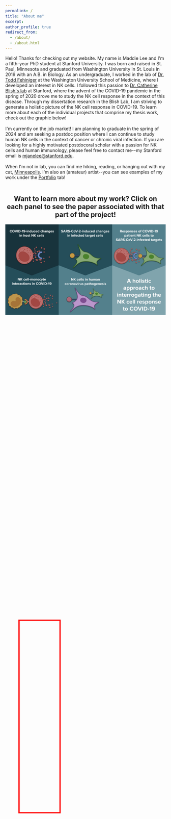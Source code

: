 ```yaml
---
permalink: /
title: "About me"
excerpt: 
author_profile: true
redirect_from: 
  - /about/
  - /about.html
---
```

Hello! Thanks for checking out my website. My name is Maddie Lee and I'm a fifth-year PhD student at Stanford University. I was born and raised in St. Paul, Minnesota and graduated from Washington University in St. Louis in 2019 with an A.B. in Biology. As an undergraduate, I worked in the lab of <a href="https://www.fehnigerlab.org/">Dr. Todd Fehiniger</a> at the Washington University School of Medicine, where I developed an interest in NK cells. I followed this passion to <a href="https://med.stanford.edu/blishlab.html">Dr. Catherine Blish's lab</a> at Stanford, where the advent of the COVID-19 pandemic in the spring of 2020 drove me to study the NK cell response in the context of this disease. Through my dissertation research in the Blish Lab, I am striving to generate a holistic picture of the NK cell response in COVID-19. To learn more about each of the individual projects that comprise my thesis work, check out the graphic below!
<br>
<br>
I'm currently on the job market! I am planning to graduate in the spring of 2024 and am seeking a postdoc position where I can continue to study human NK cells in the context of cancer or chronic viral infection. If you are looking for a highly motivated postdocoral scholar with a passion for NK cells and human immunology, please feel free to contact me--my Stanford email is mjanelee@stanford.edu.
<br>
<br>
When I'm not in lab, you can find me hiking, reading, or hanging out with my cat, <a href="/files/minne!.jpg">Minneapolis</a>. I'm also an (amateur) artist--you can see examples of my work under the <a href="https://mjanelee.github.io/portfolio/">Portfolio</a> tab!
<br>
<br>
<html>
<body>
     <center>
      <h2>Want to learn more about my work? Click on each panel to see the paper associated with that part of the project!</h2>

<style>

#wrapper {
  width: 100%;
  max-width: 812px; /*actual width of image-- behaves strangely if exceeding this*/
  position: relative;
}

#wrapper img {
  max-width: 100%;
}

#anchor-box-1 {
  border: 4px solid red;
  height: 15%;
  width: 13%;
  position: absolute;
  left: 28%;
  top: 50%;
}
</style>

<div class="wrapper">
  <img src="/files/Graphic_full.png" />
  <a id="anchor-box-1" href="https://mjanelee.github.io/publication/multi-omic_profiling" target="_blank"></a>
</div>



